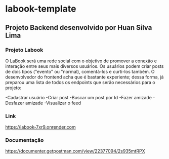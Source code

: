 # labook-template

## Projeto Backend desenvolvido por Huan Silva Lima

### Projeto Labook 
O LaBook será uma rede social com o objetivo de promover a conexão e interação entre seus mais diversos usuários. Os usuários podem criar posts de dois tipos ("evento" ou "normal), comentá-los e curti-los também. O desenvolvedor do frontend acha que é bastante experiente; dessa forma, já preparou uma lista de todos os endpoints que serão necessários para o projeto:

-Cadastrar usuário
-Criar post
-Buscar um post por Id
-Fazer amizade
-Desfazer amizade
-Visualizar o feed

### Link
https://labook-7xr9.onrender.com

### Documentação

https://documenter.getpostman.com/view/22377094/2s935mtRPX
